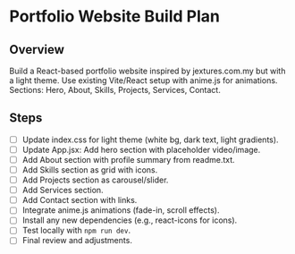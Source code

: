 # Portfolio Website Build Plan

## Overview
Build a React-based portfolio website inspired by jextures.com.my but with a light theme. Use existing Vite/React setup with anime.js for animations. Sections: Hero, About, Skills, Projects, Services, Contact.

## Steps
- [ ] Update index.css for light theme (white bg, dark text, light gradients).
- [ ] Update App.jsx: Add hero section with placeholder video/image.
- [ ] Add About section with profile summary from readme.txt.
- [ ] Add Skills section as grid with icons.
- [ ] Add Projects section as carousel/slider.
- [ ] Add Services section.
- [ ] Add Contact section with links.
- [ ] Integrate anime.js animations (fade-in, scroll effects).
- [ ] Install any new dependencies (e.g., react-icons for icons).
- [ ] Test locally with `npm run dev`.
- [ ] Final review and adjustments.
